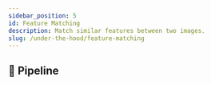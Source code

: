 ```yaml
---
sidebar_position: 5
id: Feature Matching
description: Match similar features between two images.
slug: /under-the-hood/feature-matching
---
```


## 📝 Pipeline
